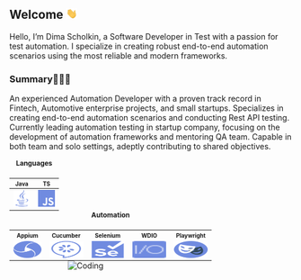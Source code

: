 ## Welcome <img src="images/hand.gif" width="20px">

Hello, I’m Dima Scholkin, a Software Developer in Test with a passion for test automation. I specialize in creating robust end-to-end automation scenarios using the most reliable and modern frameworks.

### Summary👨🏻‍💻

An experienced Automation Developer with a proven track record in Fintech, Automotive enterprise projects, and small startups.
Specializes in creating end-to-end automation scenarios and conducting Rest API testing.
Currently leading automation testing in startup company, focusing on the development of
automation
frameworks and mentoring QA team. Capable in both team and solo settings, adeptly contributing to shared
objectives.

<table style="text-align: center; margin: 0 auto;">
  <caption style="font-size: 12px; font-weight: bold; padding-bottom: 10px;">Languages</caption>
  <tr>
    <th style="font-size: 10px;">Java</th>
    <th style="font-size: 10px;">TS</th>
  </tr>
  <tbody>
    <tr>
      <td style="text-align: center;"><a href="https://java.com/" title="java">
          <picture>
            <source media="(prefers-color-scheme: dark)" srcset="images/dark/java_dark.svg">
            <source media="(prefers-color-scheme: light)" srcset="images/light/java_light.svg">
            <img height="30" src="images/light/java_light.svg" alt="java" width="30" title="java_icon">
          </picture>
        </a></td>
      <td style="text-align: center;"><a href="https://developer.mozilla.org/en-US/docs/Web/JavaScript"
          title="javascript">
          <picture>
            <source media="(prefers-color-scheme: dark)" srcset="images/dark/javascript_dark.svg">
            <source media="(prefers-color-scheme: light)" srcset="images/light/javascript_light.svg">
            <img height="30" src="images/light/javascript_light.svg" alt="javascript" width="30"
              title="javascript_icon">
          </picture>
        </a></td>
    </tr>
  </tbody>
</table>

<table style="text-align: center; margin: 0 auto;">
  <caption style="font-size: 12px; font-weight: bold; padding-bottom: 10px;">Automation</caption>
  <tr>
    <th style="font-size: 10px;">Appium</th>
    <th style="font-size: 10px;">Cucumber</th>
    <th style="font-size: 10px;">Selenium</th>
    <th style="font-size: 10px;">WDIO</th>
    <th style="font-size: 10px;">Playwright</th>
  </tr>
  <tr>
    <td style="text-align: center;"><a href="https://appium.io/" title="Appium">
        <picture>
          <source media="(prefers-color-scheme: dark)" srcset="images/dark/appium_dark.svg">
          <source media="(prefers-color-scheme: light)" srcset="images/light/appium_light.svg">
          <img style="display: block; margin: 0 auto;" height="30" src="images/light/appium_light.svg" alt="appium" width="50" title="appium_icon">
        </picture>
      </a></td>
    <td style="text-align: center;"><a href="https://cucumber.io/" title="Cucumber">
        <picture>
          <source media="(prefers-color-scheme: dark)" srcset="images/dark/cucumber_dark.svg">
          <source media="(prefers-color-scheme: light)" srcset="images/light/cucumber_light.svg">
          <img style="display: block; margin: 0 auto;" height="30" src="images/light/cucumber_light.svg" alt="cucumber" width="60" title="cucumber_icon">
        </picture>
      </a></td>
    <td style="text-align: center;"><a href="https://www.selenium.dev/" title="Selenium">
        <picture>
          <source media="(prefers-color-scheme: dark)" srcset="images/dark/selenium_dark.svg">
          <source media="(prefers-color-scheme: light)" srcset="images/light/selenium_light.svg">
          <img style="display: block; margin: 0 auto;" height="30" src="images/light/selenium_light.svg" alt="selenium" width="60" title="selenium_icon">
        </picture>
      </a></td>
    <td style="text-align: center;"><a href="https://www.webdriver.io/" title="WDIO">
        <picture>
          <source media="(prefers-color-scheme: dark)" srcset="images/dark/wdio_dark.svg">
          <source media="(prefers-color-scheme: light)" srcset="images/light/wdio_light.svg">
          <img style="display: block; margin: 0 auto;" height="30" src="images/light/wdio_light.svg" alt="wdio" width="60" title="wdio_icon">
        </picture>
      </a></td>
    <td style="text-align: center;"><a href="https://playwright.dev/" title="Playwright">
        <picture>
          <source media="(prefers-color-scheme: dark)" srcset="images/dark/playwright_dark.svg">
          <source media="(prefers-color-scheme: light)" srcset="images/light/playwright_light.svg">
          <img style="display: block; margin: 0 auto;" height="30" src="images/light/playwright_light.svg" alt="playwright" width="60" title="playwright_icon">
        </picture>
      </a></td>
  </tr>
</table>

<img align="right" alt="Coding" width="400" src="https://s1.gifyu.com/images/SBCLa.gif">
